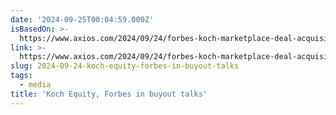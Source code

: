 ```yaml
---
date: '2024-09-25T00:04:59.000Z'
isBasedOn: >-
  https://www.axios.com/2024/09/24/forbes-koch-marketplace-deal-acquisition-talks
link: >-
  https://www.axios.com/2024/09/24/forbes-koch-marketplace-deal-acquisition-talks
slug: 2024-09-24-koch-equity-forbes-in-buyout-talks
tags:
  - media
title: 'Koch Equity, Forbes in buyout talks'
---
```

 

